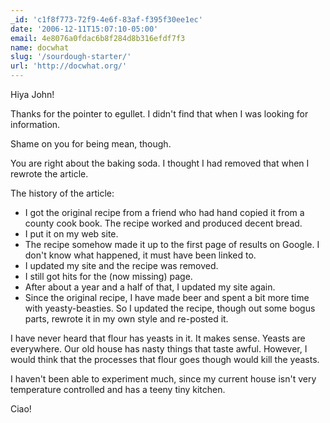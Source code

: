 ```yaml
---
_id: 'c1f8f773-72f9-4e6f-83af-f395f30ee1ec'
date: '2006-12-11T15:07:10-05:00'
email: 4e8076a0fdac6b8f284d8b316efdf7f3
name: docwhat
slug: '/sourdough-starter/'
url: 'http://docwhat.org/'
---
```


Hiya John!

Thanks for the pointer to egullet. I didn't find that when I was looking for
information.

Shame on you for being mean, though.

You are right about the baking soda. I thought I had removed that when I
rewrote the article.

The history of the article:

-   I got the original recipe from a friend who had hand copied it from a
    county cook book. The recipe worked and produced decent bread.
-   I put it on my web site.
-   The recipe somehow made it up to the first page of results on Google. I
    don't know what happened, it must have been linked to.
-   I updated my site and the recipe was removed.
-   I still got hits for the (now missing) page.
-   After about a year and a half of that, I updated my site again.
-   Since the original recipe, I have made beer and spent a bit more time with
    yeasty-beasties. So I updated the recipe, though out some bogus parts,
    rewrote it in my own style and re-posted it.

I have never heard that flour has yeasts in it. It makes sense. Yeasts are
everywhere. Our old house has nasty things that taste awful. However, I would
think that the processes that flour goes though would kill the yeasts.

I haven't been able to experiment much, since my current house isn't very
temperature controlled and has a teeny tiny kitchen.

Ciao!
